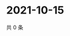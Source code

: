 # 2021-10-15

共 0 条

<!-- BEGIN -->
<!-- 最后更新时间 Fri Oct 15 2021 05:12:56 GMT+0800 (China Standard Time) -->

<!-- END -->
